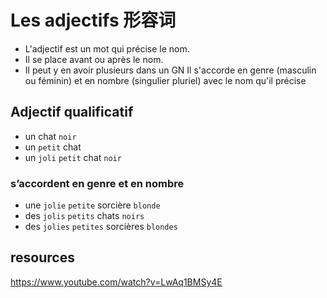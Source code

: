 Les adjectifs 形容词
=============

- L'adjectif est un mot qui précise le nom.
- Il se place avant ou après le nom.
- Il peut y en avoir plusieurs dans un GN
Il s'accorde en genre (masculin ou féminin) et en nombre (singulier pluriel) avec le nom qu'il précise

## Adjectif qualificatif

- un chat `noir`
- un `petit` chat
- un `joli` `petit` chat `noir`

### s’accordent en genre et en nombre

- une `jolie` `petite` sorcière `blonde`
- des `jolis` `petits` chats `noirs`
- des `jolies` `petites` sorcières `blondes`
 

## resources

https://www.youtube.com/watch?v=LwAq1BMSy4E